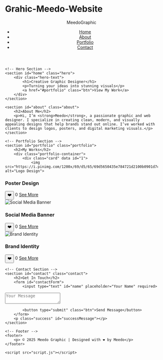 # Grahic-Meedo-Website
<!DOCTYPE html>
<html lang="en">
<head>
    <meta charset="UTF-8">
    <meta name="viewport" content="width=device-width, initial-scale=1.0">
    <title>Meedo Graphic - Portfolio</title>
    <link rel="stylesheet" href="style.css">
</head>
<body>
    <!-- Header Section -->
    <header>
        <div class="logo">Meedo<span>Graphic</span></div>
        <nav>
            <ul>
                <li><a href="#home" class="active">Home</a></li>
                <li><a href="#about">About</a></li>
                <li><a href="#portfolio">Portfolio</a></li>
                <li><a href="#contact">Contact</a></li>
            </ul>
        </nav>
    </header>

    <!-- Hero Section -->
    <section id="home" class="hero">
        <div class="hero-text">
            <h1>Creative Graphic Designer</h1>
            <p>Turning your ideas into stunning visuals</p>
            <a href="#portfolio" class="btn">View My Work</a>
        </div>
    </section>

 <!-- About Section -->
    <section id="about" class="about">
        <h2>About Me</h2>
        <p>Hi, I’m <strong>Meedo</strong>, a passionate graphic and web designer. I specialize in creating clean, modern, and visually appealing designs that help brands stand out online. I’ve worked with clients to design logos, posters, and digital marketing visuals.</p>
    </section>

    <!-- Portfolio Section -->
    <section id="portfolio" class="portfolio">
        <h2>My Works</h2>
        <div class="portfolio-container">
            <div class="card" data id="1">
                <img src="https://i.pinimg.com/1200x/69/d5/65/69d5650435e784721d2100b0901d7cba.jpg" alt="Logo Design">
<h3>Poster Design</h3>
<div class="like-section">
    <button class="like-btn">❤️</button>
    <span class="like-count">0</span>
     <a href="work2.html" class="see-more">See More</a>
            </div>
            <div class="card">
                <img src="https://i.pinimg.com/1200x/69/d5/65/69d5650435e784721d2100b0901d7cba.jpg" alt="Social Media Banner">
                <h3>Social Media Banner</h3>
                <div class="like-section">
    <button class="like-btn">❤️</button>
    <span class="like-count">0</span>
     <a href="work2.html" class="see-more">See More</a>
            </div>
            <div class="card">
                <img src="https://i.pinimg.com/1200x/69/d5/65/69d5650435e784721d2100b0901d7cba.jpg" alt="Brand Identity">
                <h3>Brand Identity</h3>
                <div class="like-section">
    <button class="like-btn">❤️</button>
    <span class="like-count">0</span>
     <a href="work2.html" class="see-more">See More</a>
            </div>
        </div>
    </section>

    <!-- Contact Section -->
    <section id="contact" class="contact">
        <h2>Get In Touch</h2>
        <form id="contactForm">
            <input type="text" id="name" placeholder="Your Name" required>
 <textarea id="message" placeholder="Your Message" required></textarea>
            <button type="submit" class="btn">Send Message</button>
        </form>
        <p class="success" id="successMessage"></p>
    </section>

    <!-- Footer -->
    <footer>
        <p> © 2025 Meedo Graphic | Designed with ❤ by Meedo</p>
    </footer>

    <script src="script.js"></script>
</body>
</html>